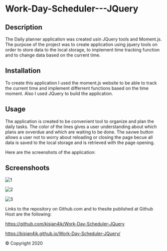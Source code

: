 # Work-Day-Scheduler---JQuery

## Description 

The Daily planner application was created usin JQuery tools and Moment.js. The purpose of the project was to create application using jquery tools on order to store data to the local storage, to implement time tracking function and to change data based on the current time.

## Installation

To create this application I used the moment.js website to be able to track the current time and implement differrent functions based on the time moment. Also I used JQuery to build the application.

## Usage 

The application is created to be convenient tool to organize and plan the daily tasks. The color of the lines gives a user understanding about which plans are ovverdue and which are waiting to be done.
The savwe button allows a user not to worry about reloading or closing the page becue all data is saved to the local storage and is retrieved with the page opening.
 


Here are the screenshots of the application:

## Screenshoots

![1](https://user-images.githubusercontent.com/63433561/85188007-efa77880-b271-11ea-87c6-022a0742c2a6.PNG)

![2](https://user-images.githubusercontent.com/63433561/85188008-f0400f00-b271-11ea-9088-23867fe42b32.PNG)

![3](https://user-images.githubusercontent.com/63433561/85188009-f0400f00-b271-11ea-980f-1acd4b3361c8.PNG)







Links to the repository on Github.com and to thesite published  at Github Host are the following:

 https://github.com/kisjan4ik/Work-Day-Scheduler-JQuery

 https://kisjan4ik.github.io/Work-Day-Scheduler-JQuery/

© Copyright 2020

